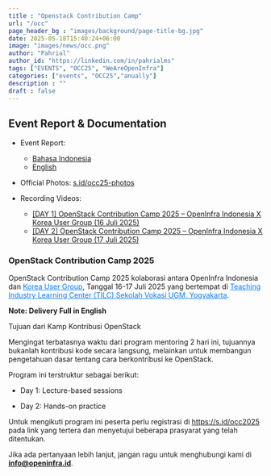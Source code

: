 ```yaml
---
title : "Openstack Contribution Camp"
url: "/occ"
page_header_bg : "images/background/page-title-bg.jpg"
date: 2025-05-18T15:40:24+06:00
image: "images/news/occ.png"
author: "Pahrial"
author_id: "https://linkedin.com/in/pahrialms"
tags: ["EVENTS", "OCC25", "WeAreOpenInfra"]
categories: ["events", "OCC25","anually"]
description : ""
draft : false
---
```

## Event Report & Documentation
- Event Report: 
   - [Bahasa Indonesia](http://2025.openinfra.id/files/[EN]_Event_Report-OpenStack_Contribution_Camp_2025.pdf)
   - [English](http://2025.openinfra.id/files/[ID]_Catatan_Kegiatan-OpenStack_Contribution_Camp_2025.pdf)

- Official Photos: [s.id/occ25-photos](s.id/occ25-photos)
- Recording Videos: 
  - [[DAY 1] OpenStack Contribution Camp 2025 – OpenInfra Indonesia X Korea User Group (16 Juli 2025)](https://youtu.be/1vF1IqJulAc)
  - [[DAY 2] OpenStack Contribution Camp 2025 – OpenInfra Indonesia X Korea User Group (17 Juli 2025)](https://youtu.be/2zLkjzKXHO0)

### OpenStack Contribution Camp 2025
OpenStack Contribution Camp 2025 kolaborasi antara OpenInfra Indonesia dan <a href="https://openinfra-kr.org/" style="color: #007BFF;">Korea User Group</a>, Tanggal 16-17 Juli 2025 yang bertempat di <a href="https://maps.app.goo.gl/s1FmrFBvEwKpaiPR7" style="color: #007BFF;">Teaching Industry Learning Center (TILC) Sekolah Vokasi UGM, Yogyakarta</a>.

**Note: Delivery Full in English**

Tujuan dari Kamp Kontribusi OpenStack

Mengingat terbatasnya waktu dari program mentoring 2 hari ini, tujuannya bukanlah kontribusi kode secara langsung, melainkan untuk membangun pengetahuan dasar tentang cara berkontribusi ke OpenStack.

Program ini terstruktur sebagai berikut:

- Day 1: Lecture-based sessions

- Day 2: Hands-on practice

Untuk mengikuti program ini peserta perlu registrasi di <a href="https://s.id/occ2025" class="link-blue">https://s.id/occ2025</a> pada link yang tertera dan menyetujui beberapa prasyarat yang telah ditentukan.

Jika ada pertanyaan lebih lanjut, jangan ragu untuk menghubungi kami di **info@openinfra.id**.
